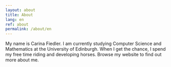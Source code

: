 ```yaml
---
layout: about
title: About
lang: en
ref: about
permalink: /about/en
---
```


My name is Carina Fiedler. I am currently studying Computer Science and Mathematics at the University of Edinburgh. When I get the chance, I spend my free time riding and developing horses.
Browse my website to find out more about me.
